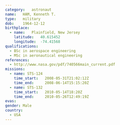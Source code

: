 ```yaml
---
category:	astronaut
name:	HAM, Kenneth T.
type:	military
dob:	1964-12-12
birthplace:
  - name:	Plainfield, New Jersey
    latitude:	40.615452
    longitude:	-74.41568
qualifications:
  - BSc in aerospace engineering
  - MSc in aeronautical engineering
references:
  - http://www.nasa.gov/pdf/740566main_current.pdf
missions:
  - name: STS-124
    time_start:   2008-05-31T21:02:12Z
    time_end:     2008-06-14T15:15:20Z
  - name: STS-132
    time_start:   2010-05-14T18:20Z
    time_end:     2010-05-26T12:49:19Z
evas:
gender:	Male
country:
  - USA
---
```

